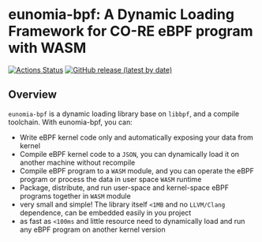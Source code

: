 # eunomia-bpf: A Dynamic Loading Framework for CO-RE eBPF program with WASM

[![Actions Status](https://github.com/eunomia-bpf/eunomia-bpf/workflows/Ubuntu/badge.svg)](https://github.com/eunomia-bpf/eunomia-bpf/actions)
[![GitHub release (latest by date)](https://img.shields.io/github/v/release/eunomia-bpf/eunomia-bpf)](https://github.com/eunomia-bpf/eunomia-bpf/releases)
<!-- [![codecov](https://codecov.io/gh/eunomia-bpf/eunomia-bpf/branch/master/graph/badge.svg)](https://codecov.io/gh/filipdutescu/modern-cpp-template) -->

## Overview

`eunomia-bpf` is a dynamic loading library base on `libbpf`, and a compile toolchain. With eunomia-bpf, you can:

- Write eBPF kernel code only and automatically exposing your data from kernel
- Compile eBPF kernel code to a `JSON`, you can dynamically load it on another machine without recompile
- Compile eBPF program to a `WASM` module, and you can operate the eBPF program or process the data in user space `WASM` runtime
- Package, distribute, and run user-space and kernel-space eBPF programs together in `WASM` module
- very small and simple! The library itself `<1MB` and no `LLVM/Clang` dependence, can be embedded easily in you project
- as fast as `<100ms` and little resource need to dynamically load and run any eBPF program on another kernel version
